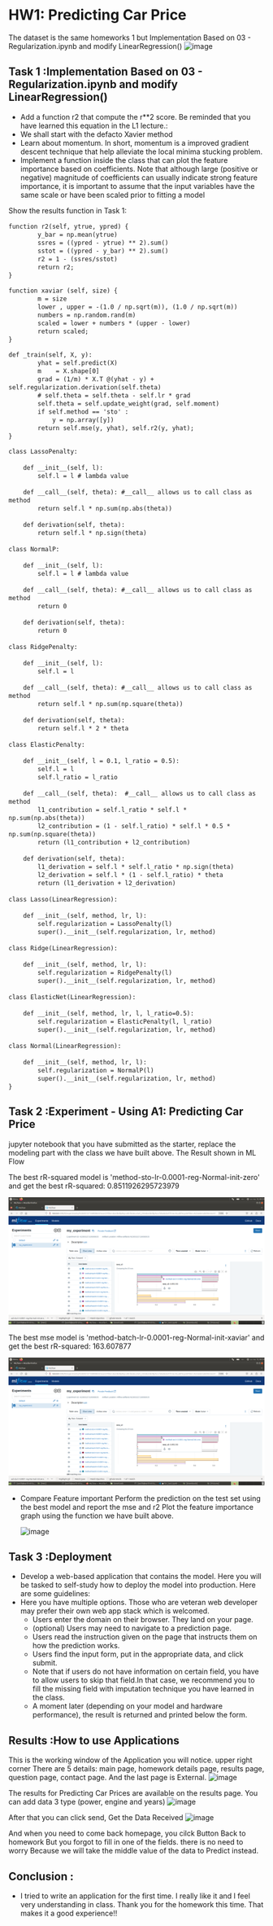 # HW1: Predicting Car Price 
The dataset is the same homeworks 1 but Implementation Based on 03 - Regularization.ipynb and modify LinearRegression()
![image](https://github.com/Tonpattra/Machine-Learning/assets/89975216/fbdf466b-0b33-4c6b-a244-c57194895dfe)

## Task 1 :Implementation Based on 03 - Regularization.ipynb and modify LinearRegression()
- Add a function r2 that compute the r**2 score. Be reminded that you have learned this equation in the L1 lecture.:
- We shall start with the defacto Xavier method
- Learn about momentum. In short, momentum is a improved gradient descent technique that help alleviate the local minima stucking problem.
- Implement a function inside the class that can plot the feature importance based on coefficients. Note that although large (positive or negative) magnitude of coefficients can usually indicate strong feature importance, it is important to assume that the input variables have the same scale or have been scaled prior to fitting a model
  
Show the results function in Task 1:
```
function r2(self, ytrue, ypred) {
        y_bar = np.mean(ytrue)
        ssres = ((ypred - ytrue) ** 2).sum()
        sstot = ((ypred - y_bar) ** 2).sum()
        r2 = 1 - (ssres/sstot)
        return r2;
}
```
```
function xaviar (self, size) {
        m = size
        lower , upper = -(1.0 / np.sqrt(m)), (1.0 / np.sqrt(m))
        numbers = np.random.rand(m)
        scaled = lower + numbers * (upper - lower)
        return scaled;
}
```
```
def _train(self, X, y):
        yhat = self.predict(X)
        m    = X.shape[0]        
        grad = (1/m) * X.T @(yhat - y) + self.regularization.derivation(self.theta)
        # self.theta = self.theta - self.lr * grad
        self.theta = self.update_weight(grad, self.moment)
        if self.method == 'sto' :
            y = np.array([y])
        return self.mse(y, yhat), self.r2(y, yhat);
}
```
```
class LassoPenalty:
    
    def __init__(self, l):
        self.l = l # lambda value
        
    def __call__(self, theta): #__call__ allows us to call class as method
        return self.l * np.sum(np.abs(theta))
        
    def derivation(self, theta):
        return self.l * np.sign(theta)
    
class NormalP:
    
    def __init__(self, l):
        self.l = l # lambda value
        
    def __call__(self, theta): #__call__ allows us to call class as method
        return 0
        
    def derivation(self, theta):
        return 0    
    
class RidgePenalty:
    
    def __init__(self, l):
        self.l = l
        
    def __call__(self, theta): #__call__ allows us to call class as method
        return self.l * np.sum(np.square(theta))
        
    def derivation(self, theta):
        return self.l * 2 * theta
    
class ElasticPenalty:
    
    def __init__(self, l = 0.1, l_ratio = 0.5):
        self.l = l 
        self.l_ratio = l_ratio

    def __call__(self, theta):  #__call__ allows us to call class as method
        l1_contribution = self.l_ratio * self.l * np.sum(np.abs(theta))
        l2_contribution = (1 - self.l_ratio) * self.l * 0.5 * np.sum(np.square(theta))
        return (l1_contribution + l2_contribution)

    def derivation(self, theta):
        l1_derivation = self.l * self.l_ratio * np.sign(theta)
        l2_derivation = self.l * (1 - self.l_ratio) * theta
        return (l1_derivation + l2_derivation)
    
class Lasso(LinearRegression):
    
    def __init__(self, method, lr, l):
        self.regularization = LassoPenalty(l)
        super().__init__(self.regularization, lr, method)
        
class Ridge(LinearRegression):
    
    def __init__(self, method, lr, l):
        self.regularization = RidgePenalty(l)
        super().__init__(self.regularization, lr, method)
        
class ElasticNet(LinearRegression):
    
    def __init__(self, method, lr, l, l_ratio=0.5):
        self.regularization = ElasticPenalty(l, l_ratio)
        super().__init__(self.regularization, lr, method)

class Normal(LinearRegression):
    
    def __init__(self, method, lr, l):
        self.regularization = NormalP(l)
        super().__init__(self.regularization, lr, method)  
}
```

## Task 2 :Experiment - Using A1: Predicting Car Price 
jupyter notebook that you have submitted as the starter, replace the modeling part with the class we have built above.
The Result shown in ML Flow

The best rR-squared model is 'method-sto-lr-0.0001-reg-Normal-init-zero' and get the best rR-squared: 0.8511926295723979
  
  ![image](https://github.com/Tonpattra/Machine-Learning/blob/main/Homework/HW2/r2_result.png)

The best mse model is 'method-batch-lr-0.0001-reg-Normal-init-xaviar' and get the best rR-squared: 163.607877
  
  ![image](https://github.com/Tonpattra/Machine-Learning/blob/main/Homework/HW2/r2_result.png)
  
- Compare Feature important
  Perform the prediction on the test set using the best model and report the mse and r2 Plot the feature importance graph using the function we have built above.
  
  ![image](https://github.com/Tonpattra/Machine-Learning/assets/89975216/a4f21d99-6fbf-4bdc-8c18-5d8542759b1c)
  
## Task 3 :Deployment 
- Develop a web-based application that contains the model. Here you will be tasked to self-study how to deploy the model into production. Here are some guidelines:
- Here you have multiple options. Those who are veteran web developer may prefer their own web app
stack which is welcomed.
  - Users enter the domain on their browser. They land on your page.
  - (optional) Users may need to navigate to a prediction page.
  - Users read the instruction given on the page that instructs them on how the prediction works.
  - Users find the input form, put in the appropriate data, and click submit.
  - Note that if users do not have information on certain field, you have to allow users to skip that field.In that case, we recommend you to fill the missing field with imputation technique you have learned in the class.
  - A moment later (depending on your model and hardware performance), the result is returned and
printed below the form.

## Results :How to use Applications
This is the working window of the Application you will notice. upper right corner There are 5 details: main page, homework details page, results page, question page, contact page. And the last page is External.
![image](https://github.com/Tonpattra/Machine-Learning/assets/89975216/787550fc-08df-4786-bdab-2bf91f4bfdbf)

The results for Predicting Car Prices are available on the results page.
You can add data 3 type (power, engine and years)
![image](https://github.com/Tonpattra/Machine-Learning/assets/89975216/31abbfa9-d2f2-423b-b62b-32b4267619d7)

After that you can click send, Get the Data Received
![image](https://github.com/Tonpattra/Machine-Learning/assets/89975216/dd613bef-17d8-4399-8abb-42d28eb5ad9a)

And when you need to come back homepage, you cilck Button Back to homework
But you forgot to fill in one of the fields. there is no need to worry Because we will take the middle value of the data to Predict instead.

## Conclusion :
- I tried to write an application for the first time. I really like it and I feel very understanding in class. Thank you for the homework this time. That makes it a good experience!!

